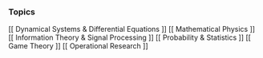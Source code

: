 ### Topics
[[ Dynamical Systems & Differential Equations ]]
[[ Mathematical Physics ]]
[[ Information Theory & Signal Processing ]]
[[ Probability & Statistics ]]
[[ Game Theory ]]
[[ Operational Research ]]